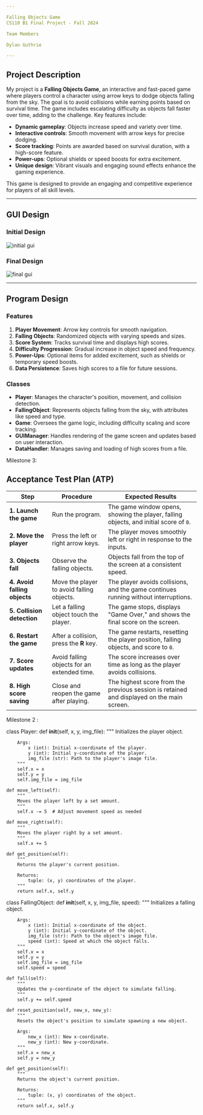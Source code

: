 ```yaml
---

Falling Objects Game  
CS110 B1 Final Project - Fall 2024  

Team Members  

Dylan Guthrie  

---
```


## Project Description  

My project is a **Falling Objects Game**, an interactive and fast-paced game where players control a character using arrow keys to dodge objects falling from the sky. The goal is to avoid collisions while earning points based on survival time. The game includes escalating difficulty as objects fall faster over time, adding to the challenge. Key features include:

- **Dynamic gameplay**: Objects increase speed and variety over time.  
- **Interactive controls**: Smooth movement with arrow keys for precise dodging.  
- **Score tracking**: Points are awarded based on survival duration, with a high-score feature.  
- **Power-ups**: Optional shields or speed boosts for extra excitement.  
- **Unique design**: Vibrant visuals and engaging sound effects enhance the gaming experience.  

This game is designed to provide an engaging and competitive experience for players of all skill levels.  

---

## GUI Design  

### Initial Design  

![initial gui]([https://ibb.co/Smqj6pk](https://ibb.co/bJ1JN2N))  

### Final Design  

![final gui](assets/finalgui.jpg)  

---

## Program Design  

### Features  

1. **Player Movement**: Arrow key controls for smooth navigation.  
2. **Falling Objects**: Randomized objects with varying speeds and sizes.  
3. **Score System**: Tracks survival time and displays high scores.  
4. **Difficulty Progression**: Gradual increase in object speed and frequency.  
5. **Power-Ups**: Optional items for added excitement, such as shields or temporary speed boosts.  
6. **Data Persistence**: Saves high scores to a file for future sessions.  

### Classes  

- **Player**: Manages the character's position, movement, and collision detection.  
- **FallingObject**: Represents objects falling from the sky, with attributes like speed and type.  
- **Game**: Oversees the game logic, including difficulty scaling and score tracking.  
- **GUIManager**: Handles rendering of the game screen and updates based on user interaction.  
- **DataHandler**: Manages saving and loading of high scores from a file.  


Milestone 3:
## **Acceptance Test Plan (ATP)**  

| **Step**                     | **Procedure**                            | **Expected Results**                                 |  
|-------------------------------|------------------------------------------|----------------------------------------------------|  
| **1. Launch the game**        | Run the program.                        | The game window opens, showing the player, falling objects, and initial score of `0`. |  
| **2. Move the player**        | Press the left or right arrow keys.      | The player moves smoothly left or right in response to the inputs. |  
| **3. Objects fall**           | Observe the falling objects.            | Objects fall from the top of the screen at a consistent speed. |  
| **4. Avoid falling objects**  | Move the player to avoid falling objects. | The player avoids collisions, and the game continues running without interruptions. |  
| **5. Collision detection**    | Let a falling object touch the player.   | The game stops, displays "Game Over," and shows the final score on the screen. |  
| **6. Restart the game**       | After a collision, press the **R** key. | The game restarts, resetting the player position, falling objects, and score to `0`. |  
| **7. Score updates**          | Avoid falling objects for an extended time. | The score increases over time as long as the player avoids collisions. |  
| **8. High score saving**      | Close and reopen the game after playing. | The highest score from the previous session is retained and displayed on the main screen. |  



Milestone 2 :

class Player:
    def __init__(self, x, y, img_file):
        """
        Initializes the player object.

        Args:
            x (int): Initial x-coordinate of the player.
            y (int): Initial y-coordinate of the player.
            img_file (str): Path to the player's image file.
        """
        self.x = x
        self.y = y
        self.img_file = img_file

    def move_left(self):
        """
        Moves the player left by a set amount.
        """
        self.x -= 5  # Adjust movement speed as needed

    def move_right(self):
        """
        Moves the player right by a set amount.
        """
        self.x += 5

    def get_position(self):
        """
        Returns the player's current position.

        Returns:
            tuple: (x, y) coordinates of the player.
        """
        return self.x, self.y


class FallingObject:
    def __init__(self, x, y, img_file, speed):
        """
        Initializes a falling object.

        Args:
            x (int): Initial x-coordinate of the object.
            y (int): Initial y-coordinate of the object.
            img_file (str): Path to the object's image file.
            speed (int): Speed at which the object falls.
        """
        self.x = x
        self.y = y
        self.img_file = img_file
        self.speed = speed

    def fall(self):
        """
        Updates the y-coordinate of the object to simulate falling.
        """
        self.y += self.speed

    def reset_position(self, new_x, new_y):
        """
        Resets the object's position to simulate spawning a new object.

        Args:
            new_x (int): New x-coordinate.
            new_y (int): New y-coordinate.
        """
        self.x = new_x
        self.y = new_y

    def get_position(self):
        """
        Returns the object's current position.

        Returns:
            tuple: (x, y) coordinates of the object.
        """
        return self.x, self.y
